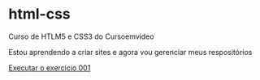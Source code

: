 # html-css
 Curso de HTLM5 e CSS3 do Cursoemvideo

Estou aprendendo a criar sites e agora vou gerenciar meus respositórios

<a href="https://gabsperes.github.io/html-css/exercicios/ex001/index.html"> Executar o exercício 001</a>